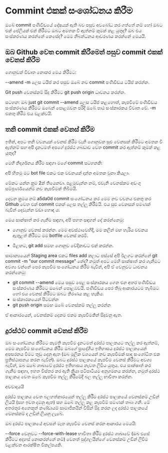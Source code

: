 # Commint එකක් සංශෝධනය කිරීම

ඔබේ commit පණිවිඩයේ දෝෂයක් ඇති බව පසුව අවබෝධ කර ගත්තේ නම් හෝ ඔබට එක් පේලියක් එක් කිරීමට ඔබට අමතක වී ඇත්නම් කුමක් කළ යුතුද? ඔබ එය සංස්කරණය කරන්නේ කෙසේද? මෙම නිබන්ධනය ආවරණය කරන්නේ මෙයයි.

## ඔබ Github වෙත commit කිරීමෙන් පසුව commit එකක් වෙනස් කිරීම

ගොනුවක් විවෘත නොකර මෙය කිරීමට:


--amend -m ලෙස ටයිප් කර පසුව ඔබේ නව commit පණිවිඩය ටයිප් කරන්න.

Git push වෙනස්කම් සිදු කිරීමට git push origin <branch-name> ධාවනය කරන්න.

සටහන: ඔබ just git commit --amend ලෙස ටයිප් කළහොත්, කැපවීමේ පණිවිඩය සංස්කරණය කිරීමට ඔබෙන් පොළඹවන පරිදි ඔබේ පාඨ සංස්කාරකය විවෘත වේ. -m එකතු කිරීම එය වළක්වයි.

## තනි commit එකක් වෙනස් කිරීම

ඉතින්, අපට තනි වචනයක් වෙනස් කිරීම වැනි ගොනුවක සුළු වෙනසක් කිරීමට අමතක වී ඇත්නම් සහ අපි දැනටමත් අපගේ දුරස්ථ ගබඩාව වෙත commit කර ඇත්නම් කුමක් කළ යුතුද?

මෙහි නිදර්ශනය කිරීම සඳහා මගේ commit සටහනකි:

අපි හිතමු මට bot file එකට එක වචනයක් දාන්න අමතක වුනා කියලා.

මේකට යන්න ක්‍රම 2ක් තියෙනවා. පළමුවැන්න නම්, එවැනි වෙනස්කම අඩංගු සම්පූර්ණයෙන්ම නව කැපවීමක් තිබීමයි.

දෙවන ක්‍රමය නම් a5da0d commit සංශෝධනය කර මෙම නව වචනය එකතු කර Github වෙත එක් commit එකක් ලෙස තල්ලු කිරීමයි. එය සුළු වෙනසක් පමණක් බැවින් දෙවැන්න වඩා හොඳ ය.

මෙය සාක්ෂාත් කර ගැනීම සඳහා, අපි පහත සඳහන් දේ කරන්නෙමු:

* ගොනුව වෙනස් කරන්න. මෙම අවස්ථාවෙහිදී, මම කලින් මඟ හැරිය වචනය ඇතුළත් කිරීමට මම botfile වෙනස් කරමි.


* මීළඟට, git add <filename> සමඟ ගොනුව වේදිකාවට එක් කරන්න.


සාමාන්‍යයෙන් Staging area එකට files add කලාට පස්සේ අපි ඊලගට කරන්නේ git commit -m "our commit message" නේද? නමුත් අපට මෙහි සාක්ෂාත් කර ගැනීමට අවශ්‍ය වන්නේ පෙර කැපවීම සංශෝධනය කිරීම බැවින්, අපි ඒ වෙනුවට ධාවනය කරන්නෙමු:

* git commit --amend මෙය පසුව පෙළ සංස්කාරකය ගෙන එන අතර පණිවිඩය සංස්කරණය කිරීමට ඔබෙන් පොළඹවයි. පණිවිඩය පෙර තිබූ ආකාරයටම තැබීමට හෝ එය වෙනස් කිරීමට ඔබට තීරණය කළ හැකිය.
* සංස්කාරකයෙන් පිටවන්න
* git push origin <branch-name> සමඟ ඔබේ වෙනස්කම් තල්ලු කරන්න


ඒ ආකාරයෙන්, වෙනස්කම් දෙකම එකම කැපවීමකින් සිදුවනු ඇත.

## දුරස්ථව commit වෙනස් කිරීම

ඔබ සංශෝධනය කිරීමට කැමති කැපවීම දැනටමත් දුරස්ථ පාලකයට තල්ලු කර ඇත්නම්, මෙම කැපවීම සංශෝධනය කිරීම ඔබගේ ප්‍රාදේශීය ඉතිහාසය දුරස්ථ පාලකයෙන් අපසරනය වීමට තුඩු දෙනු ඇත (ඔබ මූලික වශයෙන් නව කැපවීමක් සාදා සංශෝධිත එක ප්‍රතිස්ථාපනය කරන බැවින්). ඔබට දුරස්ථ පාලකයේ කැපවීම වෙනස් කිරීමට අවශ්‍ය බැවින්, ඔබ ඔබේ ශාඛාවේ දුරස්ථ ඉතිහාසය නැවත ලිවිය යුතුය. එය සාක්ෂාත් කර ගැනීම සඳහා, ඉහත විස්තර කර ඇති ක්‍රියා පටිපාටියම අනුගමනය කරන්න, නමුත් දුරස්ථ පාලකය වෙත ඔබේ කැපවීම තල්ලු කිරීමේදී බල තල්ලු භාවිතා කරන්න.

අවවාදයයි


දුරස්ථ පාලකය වෙත බලහත්කාරයෙන් තල්ලු කිරීම දුරස්ථ පාලකයේ වෙනස්කම් උඩින් ලියයි (සහ ඉවත දමනු ඇත) සහ ඔබේ තල්ලු කළ කැපවීම් පමණක් තබා ගනී. මේ අතරතුර අනෙකුත් කණ්ඩායම් සාමාජිකයින් විසින් සිදු කරන ලද දුරස්ථ පාලකයේ වෙනස්කම් ද උඩින් ලියනු ලැබේ.

ඔබ දුරස්ථ පාලකයේ අවසන් මෑත කැපවීම වෙනස් කරන ආකාරය මෙයයි:

--force වෙනුවට --force-with-lease භාවිතා කිරීම දුරස්ථ ශාඛාවේ (ඔබ එසේ කිරීමට අදහස් නොකරන්නේ නම්) වෙනත් පුද්ගලයින්ගේ වෙනස්කම් උඩින් ලිවීම වළක්වන ආරක්ෂිත විකල්පයකි.